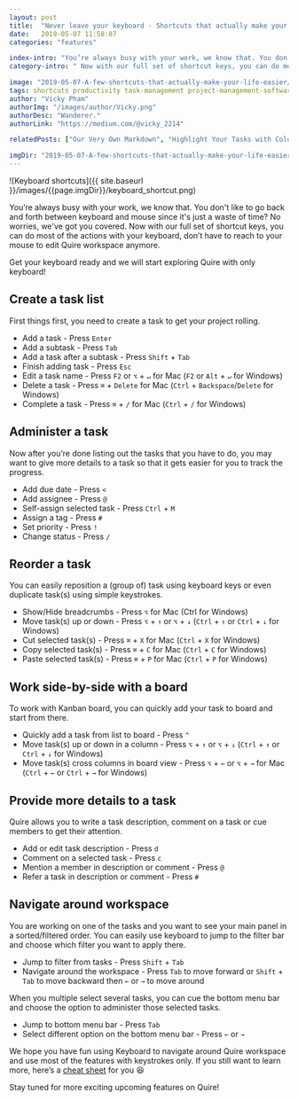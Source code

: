 ```yaml
---
layout: post
title:  "Never leave your keyboard - Shortcuts that actually make your life easier"
date:   2019-05-07 11:58:07
categories: "features"

index-intro: "You’re always busy with your work, we know that. You don't like to go back and forth between keyboard and mouse since it's just a waste of time? No worries, we've got you covered. Now with our full set of shortcut keys, you can do most of the actions with your keyboard, don’t have to reach to your mouse to edit Quire workspace anymore."
category-intro: " Now with our full set of shortcut keys, you can do most of the actions with your keyboard, don’t have to reach to your mouse to edit Quire workspace anymore."

image: "2019-05-07-A-few-shortcuts-that-actually-make-your-life-easier/keyboard_shortcut.png"
tags: shortcuts productivity task-management project-management-software to-do-list
author: "Vicky Pham"
authorImg: "/images/author/Vicky.png"
authorDesc: "Wanderer."
authorLink: "https://medium.com/@vicky_2214"

relatedPosts: ["Our Very Own Markdown", "Highlight Your Tasks with Color and Styles"]

imgDir: "2019-05-07-A-few-shortcuts-that-actually-make-your-life-easier"
---
```

![Keyboard shortcuts]({{ site.baseurl }}/images/{{page.imgDir}}/keyboard_shortcut.png)


You’re always busy with your work, we know that. You don't like to go back and forth between keyboard and mouse since it's just a waste of time? No worries, we've got you covered. Now with our full set of shortcut keys, you can do most of the actions with your keyboard, don’t have to reach to your mouse to edit Quire workspace anymore.

Get your keyboard ready and we will start exploring Quire with only keyboard!

## Create a task list 

First things first, you need to create a task to get your project rolling. 

* Add a task -  Press `Enter`
* Add a subtask - Press `Tab`
* Add a task after a subtask - Press `Shift` + `Tab`
* Finish adding task - Press `Esc`
* Edit a task name - Press `F2` or `⌥` + `↵` for Mac (`F2` or `Alt` + `↵` for Windows)
* Delete a task - Press `⌘` + `Delete` for Mac (`Ctrl` + `Backspace`/`Delete` for Windows)
* Complete a task - Press `⌘` + `/` for Mac (`Ctrl` + `/` for Windows)

## Administer a task 

Now after you’re done listing out the tasks that you have to do, you may want to give more details to a task so that it gets easier for you to track the progress. 

* Add due date - Press `<`
* Add assignee - Press `@`
* Self-assign selected task - Press `Ctrl` + `M`
* Assign a tag - Press `#`
* Set priority - Press `!`
* Change status - Press `/`

## Reorder a task 

You can easily reposition a (group of) task using keyboard keys or even duplicate task(s) using simple keystrokes. 

* Show/Hide breadcrumbs - Press `⌥` for Mac (Ctrl for Windows)
* Move task(s) up or down - Press `⌥` + `↑`  or  `⌥` + `↓` (`Ctrl` + `↑` or `Ctrl` + `↓` for Windows)
* Cut selected task(s) - Press `⌘` + `X` for Mac (`Ctrl` + `X` for Windows)
* Copy selected task(s) - Press `⌘` + `C` for Mac (`Ctrl` + `C` for Windows)
* Paste selected task(s) - Press `⌘` + `P` for Mac (`Ctrl` + `P` for Windows)


## Work side-by-side with a board 

To work with Kanban board, you can quickly add your task to board and start from there. 

* Quickly add a task from list to board - Press `^`
* Move task(s) up or down in a column - Press `⌥` + `↑`  or  `⌥` + `↓` (`Ctrl` + `↑` or `Ctrl` + `↓` for Windows)
* Move task(s) cross columns in board view - Press `⌥` + `←` or `⌥` + `→` for Mac (`Ctrl` + `←` or `Ctrl` + `→` for Windows)

## Provide more details to a task 

Quire allows you to write a task description, comment on a task or cue members to get their attention. 

* Add or edit task description - Press `d`
* Comment on a selected task - Press `c`
* Mention a member in description or comment - Press `@`
* Refer a task in description or comment - Press `#`

## Navigate around workspace 

 You are working on one of the tasks and you want to see your main panel in a sorted/filtered order. You can easily use keyboard to jump to the filter bar and choose which filter you want to apply there. 

* Jump to filter from tasks - Press `Shift` + `Tab`
* Navigate around the workspace - Press `Tab` to move forward or `Shift` + `Tab` to move backward then `←` or `→`
 to move around

When you multiple select several tasks, you can cue the bottom menu bar and choose the option to administer those selected tasks. 

* Jump to bottom menu bar - Press `Tab`
* Select different option on the bottom menu bar - Press `←` or `→`

We hope you have fun using Keyboard to navigate around Quire workspace and use most of the features with keystrokes only. If you still want to learn more, here’s a [cheat sheet](https://quire.io/guide/keyboard-cheatsheet/) for you 😆

Stay tuned for more exciting upcoming features on Quire! 



[jekyll]:      http://jekyllrb.com
[jekyll-gh]:   https://github.com/jekyll/jekyll
[jekyll-help]: https://github.com/jekyll/jekyll-help